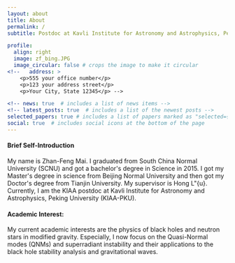 ```yaml
---
layout: about
title: About
permalink: /
subtitle: Postdoc at Kavli Institute for Astronomy and Astrophysics, Peking University <a href="https://kiaa.pku.edu.cn/info/1014/8612.htm">(KIAA-PKU)</a>. Email:zhanfeng.mai@gmail.com

profile:
  align: right
  image: zf_bing.JPG 
  image_circular: false # crops the image to make it circular 
<!--   address: >
    <p>555 your office number</p>
    <p>123 your address street</p>
    <p>Your City, State 12345</p> -->

<!-- news: true  # includes a list of news items -->
<!-- latest_posts: true  # includes a list of the newest posts -->
selected_papers: true # includes a list of papers marked as "selected={true}"
social: true  # includes social icons at the bottom of the page
---
```


#### Brief Self-Introduction 
My name is Zhan-Feng Mai. I graduated from South China Normal University (SCNU) and got a bachelor's degree in Science in 2015. I got my Master's degree in science from Beijing Normal University and then got my Doctor's degree from Tianjin University. My supervisor is Hong L\"{u}. Currently, I am the KIAA postdoc at Kavli Institute for Astronomy and Astrophysics, Peking University (KIAA-PKU). 

#### Academic Interest:
My current academic interests are the physics of black holes and neutron stars in modified gravity. Especially, I now focus on the Quasi-Normal modes (QNMs) and superradiant instability and their applications to the black hole stability analysis and gravitational waves.  

<br/><br/>
<br/><br/>

<!-- 
Write your biography here. Tell the world about yourself. Link to your favorite [subreddit](http://reddit.com). You can put a picture in, too. The code is already in, just name your picture `prof_pic.jpg` and put it in the `img/` folder.

Put your address / P.O. box / other info right below your picture. You can also disable any of these elements by editing `profile` property of the YAML header of your `_pages/about.md`. Edit `_bibliography/papers.bib` and Jekyll will render your [publications page](/al-folio/publications/) automatically.

Link to your social media connections, too. This theme is set up to use [Font Awesome icons](http://fortawesome.github.io/Font-Awesome/) and [Academicons](https://jpswalsh.github.io/academicons/), like the ones below. Add your Facebook, Twitter, LinkedIn, Google Scholar, or just disable all of them.
 -->
